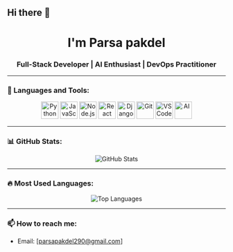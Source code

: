 ## Hi there 👋

<h1 align="center"> I'm Parsa pakdel</h1>
<h3 align="center">Full-Stack Developer | AI Enthusiast | DevOps Practitioner</h3>

---

### 🚀 Languages and Tools:

<p align="center">
  <img src="https://cdn.jsdelivr.net/gh/devicons/devicon/icons/python/python-original.svg" alt="Python" width="40"/>
  <img src="https://cdn.jsdelivr.net/gh/devicons/devicon/icons/javascript/javascript-original.svg" alt="JavaScript" width="40"/>
  <img src="https://cdn.jsdelivr.net/gh/devicons/devicon/icons/nodejs/nodejs-original.svg" alt="Node.js" width="40"/>
  <img src="https://cdn.jsdelivr.net/gh/devicons/devicon/icons/react/react-original.svg" alt="React" width="40"/>
  <img src="https://cdn.jsdelivr.net/gh/devicons/devicon/icons/django/django-plain.svg" alt="Django" width="40"/>
  <img src="https://cdn.jsdelivr.net/gh/devicons/devicon/icons/git/git-original.svg" alt="Git" width="40"/>
  <img src="https://cdn.jsdelivr.net/gh/devicons/devicon/icons/vscode/vscode-original.svg" alt="VS Code" width="40"/>
  <img src="https://upload.wikimedia.org/wikipedia/commons/6/6b/Artificial_Intelligence_logo.png" alt="AI" width="40"/>
</p>

---

### 📊 GitHub Stats:

<p align="center">
  <img src="https://github-readme-stats.vercel.app/api?username=Parsapakdellahidji74&show_icons=true&theme=tokyonight" alt="GitHub Stats"/>
</p>

---

### 🔥 Most Used Languages:

<p align="center">
  <img src="https://github-readme-stats.vercel.app/api/top-langs/?username=Parsapakdellahidji74&layout=compact&theme=tokyonight" alt="Top Languages"/>
</p>

---

### 📫 How to reach me:
- Email: [parsapakdel290@gmail.com]
